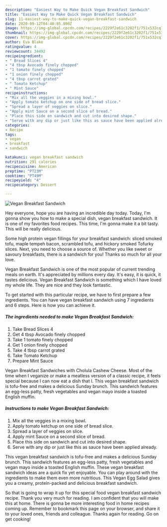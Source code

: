 ```yaml
---
description: "Easiest Way to Make Quick Vegan Breakfast Sandwich"
title: "Easiest Way to Make Quick Vegan Breakfast Sandwich"
slug: 11-easiest-way-to-make-quick-vegan-breakfast-sandwich
date: 2020-09-12T04:40:05.090Z
image: https://img-global.cpcdn.com/recipes/2229f2e61c3202f1/751x532cq70/vegan-breakfast-sandwich-recipe-main-photo.jpg
thumbnail: https://img-global.cpcdn.com/recipes/2229f2e61c3202f1/751x532cq70/vegan-breakfast-sandwich-recipe-main-photo.jpg
cover: https://img-global.cpcdn.com/recipes/2229f2e61c3202f1/751x532cq70/vegan-breakfast-sandwich-recipe-main-photo.jpg
author: Eva Blake
ratingvalue: 4
reviewcount: 34492
recipeingredient:
- " Bread Slices 4"
- "4 tbsp Avocado finely chopped"
- "1 tomato finely chopped"
- "1 onion finely chopped"
- "4 tbsp carrot grated"
- " Tomato Ketchup"
- " Mint Sauce"
recipeinstructions:
- "Mix all the veggies in a mixing bowl."
- "Apply tomato ketchup on one side of bread slice."
- "Spread a layer of veggies on slice."
- "Apply mint Sauce on a second slice of bread."
- "Place this side on sandwich and cut into desired shape."
- "Serve with any dip or just like this as sauce have been applied already."
categories:
- Recipe
tags:
- vegan
- breakfast
- sandwich

katakunci: vegan breakfast sandwich 
nutrition: 291 calories
recipecuisine: American
preptime: "PT23M"
cooktime: "PT49M"
recipeyield: "4"
recipecategory: Dessert

---
```



![Vegan Breakfast Sandwich](https://img-global.cpcdn.com/recipes/2229f2e61c3202f1/751x532cq70/vegan-breakfast-sandwich-recipe-main-photo.jpg)

Hey everyone, hope you are having an incredible day today. Today, I'm gonna show you how to make a special dish, vegan breakfast sandwich. It is one of my favorites food recipes. This time, I'm gonna make it a bit tasty. This will be really delicious.

Some high protein vegan fillings for your breakfast sandwich: sliced smoked tofu, maple tempeh bacon, scrambled tofu, and hickory smoked Tofurky slices. Next, you need to choose a source of. Whether you like sweet or savoury breakfasts, there is a sandwich for you! Thanks so much for all your love.

Vegan Breakfast Sandwich is one of the most popular of current trending meals on earth. It's appreciated by millions every day. It's easy, it is quick, it tastes delicious. Vegan Breakfast Sandwich is something which I have loved my whole life. They are nice and they look fantastic.


To get started with this particular recipe, we have to first prepare a few ingredients. You can have vegan breakfast sandwich using 7 ingredients and 6 steps. Here is how you can achieve it.

<!--inarticleads1-->

##### The ingredients needed to make Vegan Breakfast Sandwich:

1. Take  Bread Slices 4
1. Get 4 tbsp Avocado finely chopped
1. Take 1 tomato finely chopped
1. Get 1 onion finely chopped
1. Take 4 tbsp carrot grated
1. Take  Tomato Ketchup
1. Prepare  Mint Sauce


Vegan Breakfast Sandwiches with Cholula Cashew Cheese. Most of the time when I veganize or make a meatless version of a classic recipe, it feels special because I can now eat a dish that I. This vegan breakfast sandwich is tofu-free and makes a delicious Sunday brunch. This sandwich features an egg-less patty, fresh vegetables and vegan mayo inside a toasted English muffin. 

<!--inarticleads2-->

##### Instructions to make Vegan Breakfast Sandwich:

1. Mix all the veggies in a mixing bowl.
1. Apply tomato ketchup on one side of bread slice.
1. Spread a layer of veggies on slice.
1. Apply mint Sauce on a second slice of bread.
1. Place this side on sandwich and cut into desired shape.
1. Serve with any dip or just like this as sauce have been applied already.


This vegan breakfast sandwich is tofu-free and makes a delicious Sunday brunch. This sandwich features an egg-less patty, fresh vegetables and vegan mayo inside a toasted English muffin. These vegan breakfast sandwich ideas are a quick fix yet enjoyable. You can play around with the ingredients to make them even more nutritious. This Vegan Egg Salad gives you a creamy, protein-packed and delicious breakfast sandwich. 

So that is going to wrap it up for this special food vegan breakfast sandwich recipe. Thank you very much for reading. I am confident that you will make this at home. There is gonna be more interesting food in home recipes coming up. Remember to bookmark this page on your browser, and share it to your loved ones, friends and colleague. Thanks again for reading. Go on get cooking!
